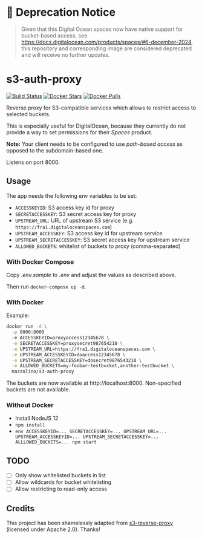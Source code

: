 # 📌 **Deprecation Notice**

> Given that this Digital Ocean spaces now have native support for bucket-based access, see https://docs.digitalocean.com/products/spaces/#6-december-2024, this repository and corresponding image are considered deprecated and will receive no further updates.

# s3-auth-proxy

[![Build Status](https://ci.strahlungsfrei.de/api/badges/djmaze/s3-auth-proxy/status.svg)](https://ci.strahlungsfrei.de/djmaze/s3-auth-proxy)
[![Docker Stars](https://img.shields.io/docker/stars/mazzolino/s3-auth-proxy.svg)](https://hub.docker.com/r/mazzolino/s3-auth-proxy/) [![Docker Pulls](https://img.shields.io/docker/pulls/mazzolino/s3-auth-proxy.svg)](https://hub.docker.com/r/mazzolino/s3-auth-proxy/)

Reverse proxy for S3-compatible services which allows to restrict access to selected buckets.

This is especially useful for DigitalOcean, because they currently do not provide a way to set permissions for their _Spaces_ product.

**Note:** Your client needs to be configured to use _path-based access_ as opposed to the subdomain-based one.

Listens on port 8000.

## Usage

The app needs the following env variables to be set:

-   `ACCESSKEYID`: S3 access key id for proxy
-   `SECRETACCESSKEY`: S3 secret access key for proxy
-   `UPSTREAM_URL`: URL of upstream S3 service (e.g. `https://fra1.digitaloceanspaces.com`)
-   `UPSTREAM_ACCESSKEY`: S3 access key id for upstream service
-   `UPSTREAM_SECRETACCESSKEY`: S3 secret access key for upstream service
-   `ALLOWED_BUCKETS`: whitelist of buckets to proxy (comma-separated)

### With Docker Compose

Copy _.env.sample_ to _.env_ and adjust the values as described above.

Then run `docker-compose up -d`.

### With Docker

Example:

```bash
docker run -d \
  -p 8000:8000
  -e ACCESSKEYID=proxyaccess12345678 \
  -e SECRETACCESSKEY=proxysecret987654210 \
  -e UPSTREAM_URL=https://fra1.digitaloceanspaces.com \
  -e UPSTREAM_ACCESSKEYID=doaccess12345678 \
  -e UPSTREAM_SECRETACCESSKEY=dosecret9876543210 \
  -e ALLOWED_BUCKETS=my-foobar-testbucket,another-testbucket \
  mazzolino/s3-auth-proxy
```

The buckets are now available at http://localhost:8000. Non-specified buckets are not available.

### Without Docker

-   Install NodeJS 12
-   `npm install`
-   `env ACCESSKEYID=... SECRETACCESSKEY=... UPSTREAM_URL=... UPSTREAM_ACCESSKEYID=... UPSTREAM_SECRETACCESSKEY=... ALLLOWED_BUCKETS=... npm start`

## TODO

-   [ ] Only show whitelisted buckets in list
-   [ ] Allow wildcards for bucket whitelisting
-   [ ] Allow restricting to read-only access

## Credits

This project has been shamelessly adapted from [s3-reverse-proxy](https://github.com/armaniacs/s3-reverse-proxy) (licensed under Apache 2.0). Thanks!
